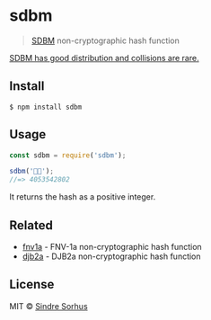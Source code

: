 # sdbm

> [SDBM](http://www.cse.yorku.ca/~oz/hash.html#sdbm) non-cryptographic hash function

[SDBM has good distribution and collisions are rare.](https://softwareengineering.stackexchange.com/questions/49550/which-hashing-algorithm-is-best-for-uniqueness-and-speed/145633#145633)


## Install

```
$ npm install sdbm
```


## Usage

```js
const sdbm = require('sdbm');

sdbm('🦄🌈');
//=> 4053542802
```

It returns the hash as a positive integer.


## Related

- [fnv1a](https://github.com/sindresorhus/fnv1a) - FNV-1a non-cryptographic hash function
- [djb2a](https://github.com/sindresorhus/djb2a) - DJB2a non-cryptographic hash function


## License

MIT © [Sindre Sorhus](https://sindresorhus.com)
